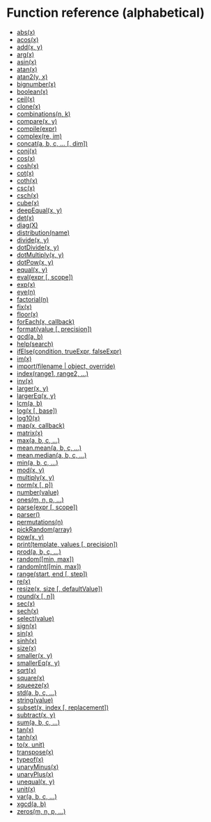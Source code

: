 # Function reference (alphabetical)

- [abs(x)](abs.md)
- [acos(x)](acos.md)
- [add(x, y)](add.md)
- [arg(x)](arg.md)
- [asin(x)](asin.md)
- [atan(x)](atan.md)
- [atan2(y, x)](atan2.md)
- [bignumber(x)](bignumber.md)
- [boolean(x)](boolean.md)
- [ceil(x)](ceil.md)
- [clone(x)](clone.md)
- [combinations(n, k)](combinations.md)
- [compare(x, y)](compare.md)
- [compile(expr)](compile.md)
- [complex(re, im)](complex.md)
- [concat(a, b, c, ... [, dim])](concat.md)
- [conj(x)](conj.md)
- [cos(x)](cos.md)
- [cosh(x)](cosh.md)
- [cot(x)](cot.md)
- [coth(x)](coth.md)
- [csc(x)](csc.md)
- [csch(x)](csch.md)
- [cube(x)](cube.md)
- [deepEqual(x, y)](deepEqual.md)
- [det(x)](det.md)
- [diag(X)](diag.md)
- [distribution(name)](distribution.md)
- [divide(x, y)](divide.md)
- [dotDivide(x, y)](dotDivide.md)
- [dotMultiply(x, y)](dotMultiply.md)
- [dotPow(x, y)](dotPow.md)
- [equal(x, y)](equal.md)
- [eval(expr [, scope])](eval.md)
- [exp(x)](exp.md)
- [eye(n)](eye.md)
- [factorial(n)](factorial.md)
- [fix(x)](fix.md)
- [floor(x)](floor.md)
- [forEach(x, callback)](forEach.md)
- [format(value [, precision])](format.md)
- [gcd(a, b)](gcd.md)
- [help(search)](help.md)
- [ifElse(condition, trueExpr, falseExpr)](ifElse.md)
- [im(x)](im.md)
- [import(filename | object, override)](import.md)
- [index(range1, range2, ...)](index.md)
- [inv(x)](inv.md)
- [larger(x, y)](larger.md)
- [largerEq(x, y)](largerEq.md)
- [lcm(a, b)](lcm.md)
- [log(x [, base])](log.md)
- [log10(x)](log10.md)
- [map(x, callback)](map.md)
- [matrix(x)](matrix.md)
- [max(a, b, c, ...)](max.md)
- [mean.mean(a, b, c, ...)](mean.md)
- [mean.median(a, b, c, ...)](median.md)
- [min(a, b, c, ...)](min.md)
- [mod(x, y)](mod.md)
- [multiply(x, y)](multiply.md)
- [norm(x [, p])](norm.md)
- [number(value)](number.md)
- [ones(m, n, p, ...)](ones.md)
- [parse(expr [, scope])](parse.md)
- [parser()](parser.md)
- [permutations(n)](permutations.md)
- [pickRandom(array)](pickRandom.md)
- [pow(x, y)](pow.md)
- [print(template, values [, precision])](print.md)
- [prod(a, b, c, ...)](prod.md)
- [random([min, max])](random.md)
- [randomInt([min, max])](randomInt.md)
- [range(start, end [, step])](range.md)
- [re(x)](re.md)
- [resize(x, size [, defaultValue])](resize.md)
- [round(x [, n])](round.md)
- [sec(x)](sec.md)
- [sech(x)](sech.md)
- [select(value)](select.md)
- [sign(x)](sign.md)
- [sin(x)](sin.md)
- [sinh(x)](sinh.md)
- [size(x)](size.md)
- [smaller(x, y)](smaller.md)
- [smallerEq(x, y)](smallerEq.md)
- [sqrt(x)](sqrt.md)
- [square(x)](square.md)
- [squeeze(x)](squeeze.md)
- [std(a, b, c, ...)](std.md)
- [string(value)](string.md)
- [subset(x, index [, replacement])](subset.md)
- [subtract(x, y)](subtract.md)
- [sum(a, b, c, ...)](sum.md)
- [tan(x)](tan.md)
- [tanh(x)](tanh.md)
- [to(x, unit)](to.md)
- [transpose(x)](transpose.md)
- [typeof(x)](typeof.md)
- [unaryMinus(x)](unaryMinus.md)
- [unaryPlus(x)](unaryPlus.md)
- [unequal(x, y)](unequal.md)
- [unit(x)](unit.md)
- [var(a, b, c, ...)](var.md)
- [xgcd(a, b)](xgcd.md)
- [zeros(m, n, p, ...)](zeros.md)